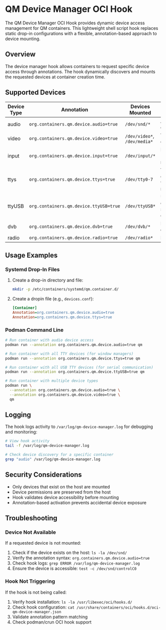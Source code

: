 # QM Device Manager OCI Hook

The QM Device Manager OCI Hook provides dynamic device access management for QM containers. This lightweight shell script hook replaces static drop-in configurations with a flexible, annotation-based approach to device mounting.

## Overview

The device manager hook allows containers to request specific device access through annotations. The hook dynamically discovers and mounts the requested devices at container creation time.

## Supported Devices

| Device Type | Annotation | Devices Mounted | Description |
|-------------|------------|-----------------|-------------|
| audio | `org.containers.qm.device.audio=true` | `/dev/snd/*` | ALSA sound devices |
| video | `org.containers.qm.device.video=true` | `/dev/video*`, `/dev/media*` | V4L2 video devices |
| input | `org.containers.qm.device.input=true` | `/dev/input/*` | Input devices (keyboard, mouse, etc.) |
| ttys | `org.containers.qm.device.ttys=true` | `/dev/tty0-7` | Virtual TTY devices for window managers |
| ttyUSB | `org.containers.qm.device.ttyUSB=true` | `/dev/ttyUSB*` | USB TTY devices for serial communication |
| dvb | `org.containers.qm.device.dvb=true` | `/dev/dvb/*` | DVB digital TV devices |
| radio | `org.containers.qm.device.radio=true` | `/dev/radio*` | Radio devices |

## Usage Examples

### Systemd Drop-In Files

1. Create a drop-in directory and file:

   ```bash
   mkdir -p /etc/containers/systemd/qm.container.d/
   ```

2. Create a dropin file (e.g., `devices.conf`):

   ```ini
   [Container]
   Annotation=org.containers.qm.device.audio=true
   Annotation=org.containers.qm.device.ttys=true
   ```

### Podman Command Line

```bash
# Run container with audio device access
podman run --annotation org.containers.qm.device.audio=true qm

# Run container with all TTY devices (for window managers)
podman run --annotation org.containers.qm.device.ttys=true qm

# Run container with all USB TTY devices (for serial communication)
podman run --annotation org.containers.qm.device.ttyUSB=true qm

# Run container with multiple device types
podman run \
  --annotation org.containers.qm.device.audio=true \
  --annotation org.containers.qm.device.video=true \
  qm
```

## Logging

The hook logs activity to `/var/log/qm-device-manager.log` for debugging and monitoring:

```bash
# View hook activity
tail -f /var/log/qm-device-manager.log

# Check device discovery for a specific container
grep "audio" /var/log/qm-device-manager.log
```

## Security Considerations

- Only devices that exist on the host are mounted
- Device permissions are preserved from the host
- Hook validates device accessibility before mounting
- Annotation-based activation prevents accidental device exposure

## Troubleshooting

### Device Not Available

If a requested device is not mounted:

1. Check if the device exists on the host: `ls -la /dev/snd/`
2. Verify the annotation syntax: `org.containers.qm.device.audio=true`
3. Check hook logs: `grep ERROR /var/log/qm-device-manager.log`
4. Ensure the device is accessible: `test -c /dev/snd/controlC0`

### Hook Not Triggering

If the hook is not being called:

1. Verify hook installation: `ls -la /usr/libexec/oci/hooks.d/`
2. Check hook configuration: `cat /usr/share/containers/oci/hooks.d/oci-qm-device-manager.json`
3. Validate annotation pattern matching
4. Check podman/crun OCI hook support
